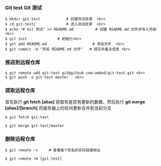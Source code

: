 ### Git test Git 测试


```
$ mkdir git-test			# 创建测试目录  <br>
$ cd git-test/				# 进入测试目录  <br>
$ echo "# Git 测试" >> README.md      	# 创建 README.md 文件并写入内容  <br>
$ git init 				# 初始化<br>
$ git add README.md                     # 添加文件  <br>
$ git commit -m "添加 README.md 文件"   # 提交并备注信息 <br>
```

### 推送到远程仓库
```
$ git remote add git-test git@github.com:umbed/git-test.git <br>
$ git push -u git-test master	<br>
```

### 提取远程仓库

首先执行 **git fetch [alias]** 获取有是否有更新的数据，然后执行 **git merge [alias]/[branch]** 将服务器上的任何更新合并到当前分支	<br>

```
$ git fetch git-test
```

```
$ git merge git-test/master
```

### 删除远程仓库

```
$ git remote -v		# 查看每个别名的实际链接地址
```

```
$ git remote rm [git-test]
```
